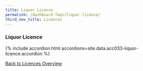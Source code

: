 ```yaml
---
title: Liquor Licence
permalink: /dashboard-faqs/liquor-licence/
third_nav_title: Licences
---
```


### Liquor Licence

{% include accordion.html accordions=site.data.acc033-liquor-licence.accordion %}

[Back to Licences Overview](/licences/)